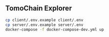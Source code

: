 ## TomoChain Explorer

```bash
cp client/.env.example client/.env
cp server/.env.example server/.env
docker-compose -f docker-compose-dev.yml up
```